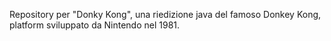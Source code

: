 Repository per "Donky Kong", una riedizione java del famoso Donkey Kong, platform sviluppato da Nintendo nel 1981.